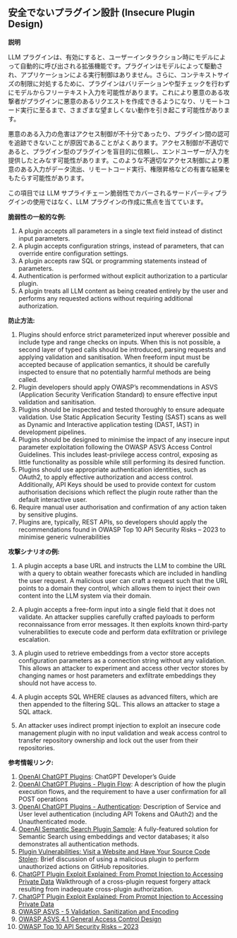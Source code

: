 ## 安全でないプラグイン設計 (Insecure Plugin Design)

**説明**

LLM プラグインは、有効にすると、ユーザーインタラクション時にモデルによって自動的に呼び出される拡張機能です。プラグインはモデルによって駆動され、アプリケーションによる実行制御はありません。さらに、コンテキストサイズの制限に対処するために、プラグインはバリデーションや型チェックを行わずにモデルからフリーテキスト入力を可能性があります。これにより悪意のある攻撃者がプラグインに悪意のあるリクエストを作成できるようになり、リモートコード実行に至るまで、さまざまな望ましくない動作を引き起こす可能性があります。

悪意のある入力の危害はアクセス制御が不十分であったり、プラグイン間の認可を追跡できないことが原因であることがよくあります。アクセス制御が不適切であると、プラグイン型のプラグインを盲目的に信頼し、エンドユーザーが入力を提供したとみなす可能性があります。このような不適切なアクセス制御により悪意のある入力がデータ流出、リモートコード実行、権限昇格などの有害な結果をもたらす可能性があります。

この項目では LLM サプライチェーン脆弱性でカバーされるサードパーティプラグインの使用ではなく、LLM プラグインの作成に焦点を当てています。

**脆弱性の一般的な例:**

1. A plugin accepts all parameters in a single text field instead of distinct input parameters.
2. A plugin accepts configuration strings, instead of parameters, that can override entire configuration settings.
3. A plugin accepts raw SQL or programming statements instead of parameters.
4. Authentication is performed without explicit authorization to a particular plugin.
5. A plugin treats all LLM content as being created entirely by the user and performs any requested actions without requiring additional authorization.

**防止方法:**

1. Plugins should enforce strict parameterized input wherever possible and include type and range checks on inputs. When this is not possible, a second layer of typed calls should be introduced, parsing requests and applying validation and sanitisation. When freeform input must be accepted because of application semantics, it should be carefully inspected to ensure that no potentially harmful methods are being called.
2. Plugin developers should apply OWASP’s recommendations in ASVS  (Application Security Verification Standard) to ensure effective input validation and sanitisation.
3. Plugins should be inspected and tested thoroughly to ensure adequate validation. Use Static Application Security Testing (SAST) scans as well as Dynamic and Interactive application testing (DAST, IAST) in development pipelines. 
4. Plugins should be designed to minimise the impact of any insecure input parameter exploitation following the OWASP ASVS Access Control Guidelines. This includes least-privilege access control, exposing as little functionality as possible while still performing its desired function.
5. Plugins should use appropriate authentication identities, such as OAuth2, to apply effective authorization and access control. Additionally, API Keys should be used to provide context for custom authorisation decisions which reflect the plugin route rather than the default interactive user.
6. Require manual user authorisation and confirmation of any action taken by sensitive plugins.
7. Plugins are, typically, REST APIs, so developers should apply the recommendations found in OWASP Top 10 API Security Risks – 2023 to minimise generic vulnerabilities

**攻撃シナリオの例:**

1. A plugin accepts a base URL and instructs the LLM to combine the URL with a query to obtain weather forecasts which are included in handling the user request. A malicious user can craft a request such that the URL points to a domain they control, which allows them to inject their own content into the LLM system via their domain.

2. A plugin accepts a free-form input into a single field that it does not validate. An attacker  supplies carefully crafted payloads to perform reconnaissance from error messages. It then exploits known third-party vulnerabilities to execute code and perform data exfiltration or privilege escalation.

3. A plugin used to retrieve embeddings from a vector store accepts configuration parameters as a connection string without any validation. This allows an attacker to experiment and access other vector stores by changing names or host parameters and exfiltrate embeddings they should not have access to. 

4. A plugin accepts SQL WHERE clauses as advanced filters, which are then appended to the filtering SQL. This allows an attacker to stage a SQL attack.

5. An attacker uses indirect prompt injection to exploit an insecure code management plugin with no input validation and weak access control to transfer repository ownership and lock out the user from their repositories.

**参考情報リンク:**

1. [OpenAI ChatGPT Plugins](https://platform.openai.com/docs/plugins/introduction): ChatGPT Developer’s Guide
2. [OpenAI ChatGPT Plugins - Plugin Flow](https://platform.openai.com/docs/plugins/introduction/plugin-flow): A description of how the  plugin execution flows, and the requirement to have a user confirmation for all POST operations
3. [OpenAI ChatGPT Plugins - Authentication](https://platform.openai.com/docs/plugins/authentication/service-level): Description of Service and  User level authentication (including API Tokens and OAuth2) and the Unauthenticated mode.
4. [OpenAI Semantic Search Plugin Sample](https://github.com/openai/chatgpt-retrieval-plugin): A fully-featured solution for Semantic Search using embeddings and vector databases; it also demonstrates all authentication methods.
5. [Plugin Vulnerabilities: Visit a Website and Have Your Source Code Stolen](https://embracethered.com/blog/posts/2023/chatgpt-plugin-vulns-chat-with-code/): Brief discussion of using a malicious plugin to perform unauthorized actions on GitHub repositories.
6. [ChatGPT Plugin Exploit Explained: From Prompt Injection to Accessing Private Data](https://embracethered.com/blog/posts/2023/chatgpt-cross-plugin-request-forgery-and-prompt-injection./) Walkthrough of a cross-plugin request forgery attack resulting from inadequate cross-plugin authorization.
7. [ChatGPT Plugin Exploit Explained: From Prompt Injection to Accessing Private Data](https://embracethered.com/blog/posts/2023/chatgpt-cross-plugin-request-forgery-and-prompt-injection./)
8. [OWASP ASVS - 5 Validation, Sanitization and Encoding](https://owasp-aasvs4.readthedocs.io/en/latest/V5.html#validation-sanitization-and-encoding)
9. [OWASP ASVS 4.1 General Access Control Design](https://owasp-aasvs4.readthedocs.io/en/latest/V4.1.html#general-access-control-design)
10. [OWASP Top 10 API Security Risks – 2023](https://owasp.org/API-Security/editions/2023/en/0x11-t10/)
